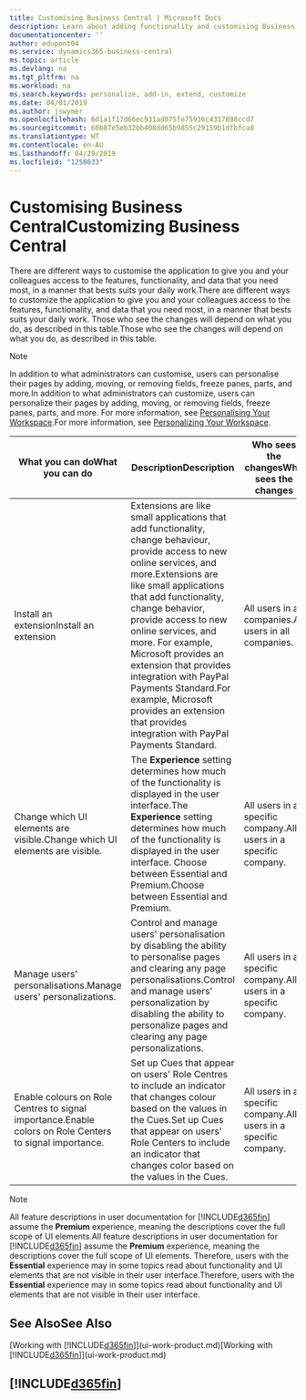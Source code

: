 ```yaml
---
title: Customising Business Central | Microsoft Docs
description: Learn about adding functionality and customising Business Central.
documentationcenter: ''
author: edupont04
ms.service: dynamics365-business-central
ms.topic: article
ms.devlang: na
ms.tgt_pltfrm: na
ms.workload: na
ms.search.keywords: personalize, add-in, extend, customize
ms.date: 04/01/2019
ms.author: jswymer
ms.openlocfilehash: 6d1a1f17d66ec931ad075fe75936c4317898ccd7
ms.sourcegitcommit: 60b87e5eb32bb408dd65b9855c29159b1dfbfca8
ms.translationtype: HT
ms.contentlocale: en-AU
ms.lasthandoff: 04/29/2019
ms.locfileid: "1250833"
---
```

# <a name="customizing-business-central"></a><span data-ttu-id="0ad30-103">Customising Business Central</span><span class="sxs-lookup"><span data-stu-id="0ad30-103">Customizing Business Central</span></span>
<span data-ttu-id="0ad30-104">There are different ways to customise the application to give you and your colleagues access to the features, functionality, and data that you need most, in a manner that bests suits your daily work.</span><span class="sxs-lookup"><span data-stu-id="0ad30-104">There are different ways to customize the application to give you and your colleagues access to the features, functionality, and data that you need most, in a manner that bests suits your daily work.</span></span> <span data-ttu-id="0ad30-105">Those who see the changes will depend on what you do, as described in this table.</span><span class="sxs-lookup"><span data-stu-id="0ad30-105">Those who see the changes will depend on what you do, as described in this table.</span></span>

> [!NOTE]
> <span data-ttu-id="0ad30-106">In addition to what administrators can customise, users can personalise their pages by adding, moving, or removing fields, freeze panes, parts, and more.</span><span class="sxs-lookup"><span data-stu-id="0ad30-106">In addition to what administrators can customize, users can personalize their pages by adding, moving, or removing fields, freeze panes, parts, and more.</span></span> <span data-ttu-id="0ad30-107">For more information, see [Personalising Your Workspace](ui-personalization-user.md).</span><span class="sxs-lookup"><span data-stu-id="0ad30-107">For more information, see [Personalizing Your Workspace](ui-personalization-user.md).</span></span>

| <span data-ttu-id="0ad30-108">What you can do</span><span class="sxs-lookup"><span data-stu-id="0ad30-108">What you can do</span></span>    |  <span data-ttu-id="0ad30-109">Description</span><span class="sxs-lookup"><span data-stu-id="0ad30-109">Description</span></span>  |  <span data-ttu-id="0ad30-110">Who sees the changes</span><span class="sxs-lookup"><span data-stu-id="0ad30-110">Who sees the changes</span></span>  |  <span data-ttu-id="0ad30-111">More information</span><span class="sxs-lookup"><span data-stu-id="0ad30-111">More information</span></span>  |
|-----|---------------|---------|-------|
|<span data-ttu-id="0ad30-112">Install an extension</span><span class="sxs-lookup"><span data-stu-id="0ad30-112">Install an extension</span></span>|<span data-ttu-id="0ad30-113">Extensions are like small applications that add functionality, change behaviour, provide access to new online services, and more.</span><span class="sxs-lookup"><span data-stu-id="0ad30-113">Extensions are like small applications that add functionality, change behavior, provide access to new online services, and more.</span></span> <span data-ttu-id="0ad30-114">For example, Microsoft provides an extension that provides integration with PayPal Payments Standard.</span><span class="sxs-lookup"><span data-stu-id="0ad30-114">For example, Microsoft provides an extension that provides integration with PayPal Payments Standard.</span></span>|<span data-ttu-id="0ad30-115">All users in all companies.</span><span class="sxs-lookup"><span data-stu-id="0ad30-115">All users in all companies.</span></span>|[<span data-ttu-id="0ad30-116">Customising Using Extensions</span><span class="sxs-lookup"><span data-stu-id="0ad30-116">Customizing Using Extensions</span></span>](ui-extensions.md)|
|<span data-ttu-id="0ad30-117">Change which UI elements are visible.</span><span class="sxs-lookup"><span data-stu-id="0ad30-117">Change which UI elements are visible.</span></span>|<span data-ttu-id="0ad30-118">The **Experience** setting determines how much of the functionality is displayed in the user interface.</span><span class="sxs-lookup"><span data-stu-id="0ad30-118">The **Experience** setting determines how much of the functionality is displayed in the user interface.</span></span> <span data-ttu-id="0ad30-119">Choose between Essential and Premium.</span><span class="sxs-lookup"><span data-stu-id="0ad30-119">Choose between Essential and Premium.</span></span>|<span data-ttu-id="0ad30-120">All users in a specific company.</span><span class="sxs-lookup"><span data-stu-id="0ad30-120">All users in a specific company.</span></span>|[<span data-ttu-id="0ad30-121">Changing Which Features are Displayed</span><span class="sxs-lookup"><span data-stu-id="0ad30-121">Changing Which Features are Displayed</span></span>](ui-experiences.md)|
|<span data-ttu-id="0ad30-122">Manage users' personalisations.</span><span class="sxs-lookup"><span data-stu-id="0ad30-122">Manage users' personalizations.</span></span>|<span data-ttu-id="0ad30-123">Control and manage users' personalisation by disabling the ability to personalise pages and clearing any page personalisations.</span><span class="sxs-lookup"><span data-stu-id="0ad30-123">Control and manage users' personalization by disabling the ability to personalize pages and clearing any page personalizations.</span></span>|<span data-ttu-id="0ad30-124">All users in a specific company.</span><span class="sxs-lookup"><span data-stu-id="0ad30-124">All users in a specific company.</span></span>|[<span data-ttu-id="0ad30-125">Managing Personalisation as an Administrator</span><span class="sxs-lookup"><span data-stu-id="0ad30-125">Managing Personalization as an Administrator</span></span>](ui-personalization-manage.md)|
|<span data-ttu-id="0ad30-126">Enable colours on Role Centres to signal importance.</span><span class="sxs-lookup"><span data-stu-id="0ad30-126">Enable colors on Role Centers to signal importance.</span></span>|<span data-ttu-id="0ad30-127">Set up Cues that appear on users' Role Centres to include an indicator that changes colour based on the values in the Cues.</span><span class="sxs-lookup"><span data-stu-id="0ad30-127">Set up Cues that appear on users' Role Centers to include an indicator that changes color based on the values in the Cues.</span></span>|<span data-ttu-id="0ad30-128">All users in a specific company.</span><span class="sxs-lookup"><span data-stu-id="0ad30-128">All users in a specific company.</span></span>|[<span data-ttu-id="0ad30-129">Setting Up a Coloured Indicator on Cues</span><span class="sxs-lookup"><span data-stu-id="0ad30-129">Setting Up a Colored Indicator on Cues</span></span>](admin-how-set-up-colored-indicator-on-cues.md)|

> [!NOTE]
> <span data-ttu-id="0ad30-130">All feature descriptions in user documentation for [!INCLUDE[d365fin](includes/d365fin_md.md)] assume the **Premium** experience, meaning the descriptions cover the full scope of UI elements.</span><span class="sxs-lookup"><span data-stu-id="0ad30-130">All feature descriptions in user documentation for [!INCLUDE[d365fin](includes/d365fin_md.md)] assume the **Premium** experience, meaning the descriptions cover the full scope of UI elements.</span></span> <span data-ttu-id="0ad30-131">Therefore, users with the **Essential** experience may in some topics read about functionality and UI elements that are not visible in their user interface.</span><span class="sxs-lookup"><span data-stu-id="0ad30-131">Therefore, users with the **Essential** experience may in some topics read about functionality and UI elements that are not visible in their user interface.</span></span>

## <a name="see-also"></a><span data-ttu-id="0ad30-132">See Also</span><span class="sxs-lookup"><span data-stu-id="0ad30-132">See Also</span></span>
<span data-ttu-id="0ad30-133">[Working with [!INCLUDE[d365fin](includes/d365fin_md.md)]](ui-work-product.md)</span><span class="sxs-lookup"><span data-stu-id="0ad30-133">[Working with [!INCLUDE[d365fin](includes/d365fin_md.md)]](ui-work-product.md)</span></span>  

## [!INCLUDE[d365fin](includes/free_trial_md.md)]  
